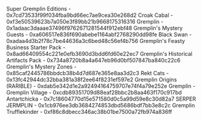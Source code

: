 Super Gremplin Editions - 0x7cd73533f99f034fba9bd66ec7ae9cea30e268d2
Croak Cabal - 0xf3e50539623b7a050e3f89bb21b9668175316316
Gremplin - 0x1adaac3daaae37496f9762671281544f912ebf48
Gremplin's Mystery Guests - 0xa606517e836f690abebe1164abf2768290dd98fe
Black Swan - 0xadaa4d3b2f78c7be44636a3c6bed48c56ef4b756
Gremplin's Feasty Business Starter Pack - 0x8ad66409554c221e0efb3690d3bdd6fd60e22ec7
Gremplin's Historical Artifacts Pack - 0x734a8720b8a4a647eb96d0bf507847ba840c22c6
Gremplin's Mystery Zones - 0x85caf2445786bbdcb38b4d7d687e365e8aa3d2c3
Rekt Cats - 0x13fc42944dc32bba381a38f2ee64f8231ef597e2
Gremplin Origins (RARIBLE) - 0xdab5e342d1e2a92494164759707e74f4a79e252e
Gremplin - Gremplin Village - 0xcdb89351709d88eaf28bbc2b8aa463f170c917bd
Antartchicka - 0x7c18604770d15e571580d0c5a99d59e8c30d82a7
SERPER JERMPLIN - 0x1cb976ee3db3684274853dbd5686bdf7bb3e8c2c
Gremplin Trufflekinder - 0xf86c8dbecc346ac38b01be7500a72fb974a836ff
